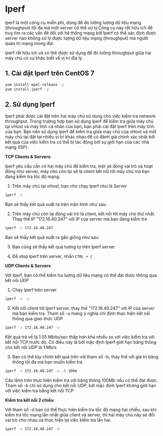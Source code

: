 # Iperf

Iperf là một công cụ miễn phí, dùng để đo lường lượng dữ liệu mạng (throughput) tối đa mà một server có thể xử lý.Công cụ này rất hữu ích để truy tìm ra các vấn đề đối với hệ thống mạng bởi Iperf có thể xác định được server nào không xử lý được lượng dữ liệu mạng (throughput) mà người quản trị mạng mong đợi.

Iperf rất hữu ích và có thể được sử dụng để đo lường throughput giữa hai máy chủ có sự khác biết về vị trí địa lý.

## 1. Cài đặt Iperf trên CentOS 7
```sh               
yum install epel-release -y
yum install iperf -y
```
## 2. Sử dụng Iperf

Iperf phải được cài đặt trên hai máy chủ sử dụng cho việc kiểm tra network throughput. Trong trường hợp bạn sử dụng Iperf để kiểm tra giữa máy chủ tại vHost và máy tính cá nhân của bạn, bạn phải cài đặt Iperf trên máy tính của bạn. Bạn nên sử dụng Iperf để kiểm tra giữa máy chủ của vHost và một máy chủ tại đặt tại nhiều vị trí khác nhau để có đánh giá chính xác nhất bởi kết quả của việc kiểm tra có thể bị tác động bởi sự giới hạn của các nhà mạng (ISP).

**TCP Clients & Servers**

Iperf yêu cầu cần có hai máy chủ để kiểm tra, một sẽ đóng vai trò và hoạt động như server, máy chủ còn lại sẽ là client kết nối tới máy chủ mà bạn đang kiểm tra tốc độ mạng.

1) Trên máy chủ tại vHost, bạn cho chạy Iperf như là Server
```sh
iperf -s
```
Bạn sẽ thấy kết quả xuất ra trên màn hình như sau:



2) Trên máy chủ còn lại đóng vài trò là client, kết nối tới máy chủ thứ nhất. Thay thế IP "172.16.40.247" với IP của server mà bạn đang kiểm tra

```sh
iperf -c 172.16.40.247
```
Bạn sẽ thấy kết quả xuất ra gần giống như sau:



3) Bạn cũng sẽ thấy kết quả tương tự trên Iperf server



4) Để stop Iperf trên server, nhấn `CTRL + C`

**UDP Clients & Servers**

Với Iperf, bạn có thể kiểm tra lượng dữ liệu mạng có thể đạt được thông qua kết nối UDP

1) Chạy Iperf trên server

```sh
iperf -s -u
```

2) Kết nối client tới Iperf server, thay thế "172.16.40.247" với IP của server mà bạn kiểm tra. Tham số -u mang ý nghĩa chỉ định thực hiện kết nối thông qua giao thức UDP

```sh
iperf -c 172.16.40.247 -u
```

Kết quả trả về là 1.05 Mbits/sec thấp hơn khá nhiều so với việc kiểm tra với kết nối TCP trước đó. Có điều này là bởi mặc định Iperf giới hạn băng thông cho kết nối UDP là 1 Mb/s

3) Bạn có thể tùy chỉnh kết quả trên với tham số -b, thay thế với giá trị băng thông tối đa mà bạn muốn kiểm tra

```sh
iperf -c 172.16.40.247 -u -b 100m
```
Câu lệnh trên thực hiện kiểm tra với băng thông 100Mb nếu có thể đạt được. Tham số -b chỉ sử dụng cho kết nối UDP, bởi mặc định Iperf không giới hạn với việc kiểm tra bằng kết nối TCP


**Kiểm tra kết nối 2 chiều**

Với tham số -d bạn có thể thực hiện kiểm tra tốc độ mạng hai chiều, sau khi kiểm tra tốc mạng lần nhất giữa client và server, thì hai máy chủ này sẽ đổi vai trò cho nhau và thực hiện lại việc kiểm tra lần hai.

```sh
iperf -c 172.16.40.247 -d
```
